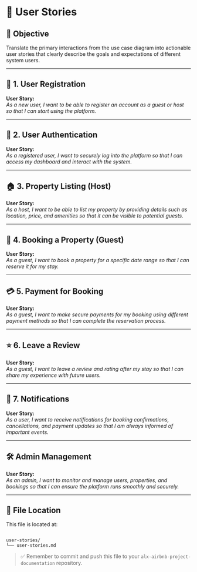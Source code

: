 # 📘 User Stories

## 📝 Objective

Translate the primary interactions from the use case diagram into actionable user stories that clearly describe the goals and expectations of different system users.

---

## 👤 1. User Registration

**User Story:**  
_As a new user, I want to be able to register an account as a guest or host so that I can start using the platform._

---

## 🔐 2. User Authentication

**User Story:**  
_As a registered user, I want to securely log into the platform so that I can access my dashboard and interact with the system._

---

## 🏠 3. Property Listing (Host)

**User Story:**  
_As a host, I want to be able to list my property by providing details such as location, price, and amenities so that it can be visible to potential guests._

---

## 📅 4. Booking a Property (Guest)

**User Story:**  
_As a guest, I want to book a property for a specific date range so that I can reserve it for my stay._

---

## 💳 5. Payment for Booking

**User Story:**  
_As a guest, I want to make secure payments for my booking using different payment methods so that I can complete the reservation process._

---

## ⭐ 6. Leave a Review

**User Story:**  
_As a guest, I want to leave a review and rating after my stay so that I can share my experience with future users._

---

## 🔔 7. Notifications

**User Story:**  
_As a user, I want to receive notifications for booking confirmations, cancellations, and payment updates so that I am always informed of important events._

---

## 🛠️ Admin Management

**User Story:**  
_As an admin, I want to monitor and manage users, properties, and bookings so that I can ensure the platform runs smoothly and securely._

---

## 📁 File Location

This file is located at:
```

user-stories/
└── user-stories.md

```

> ✅ Remember to commit and push this file to your `alx-airbnb-project-documentation` repository.

